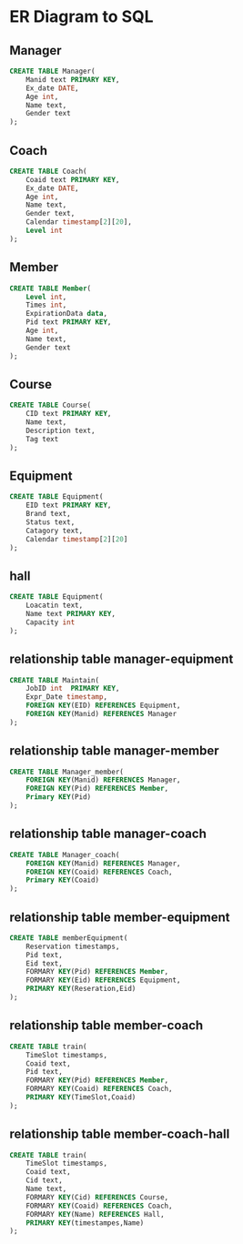 # ER Diagram to SQL

## Manager

```sql
CREATE TABLE Manager(
    Manid text PRIMARY KEY,
    Ex_date DATE,
    Age int,
    Name text,
    Gender text
);
```

## Coach
```sql
CREATE TABLE Coach(
    Coaid text PRIMARY KEY,
    Ex_date DATE,
    Age int,
    Name text,
    Gender text,
    Calendar timestamp[2][20],
    Level int
);
```
## Member
```sql
CREATE TABLE Member(
    Level int,
    Times int,
    ExpirationData data,
    Pid text PRIMARY KEY,
    Age int,
    Name text,
    Gender text
);
```
## Course
```sql
CREATE TABLE Course(
    CID text PRIMARY KEY,
    Name text,
    Description text,
    Tag text
);
```
## Equipment
```sql
CREATE TABLE Equipment(
    EID text PRIMARY KEY,
    Brand text,
    Status text,
    Catagory text,
    Calendar timestamp[2][20]
);
```
## hall
```sql
CREATE TABLE Equipment(
    Loacatin text,
    Name text PRIMARY KEY,
    Capacity int
);
```
## relationship table manager-equipment
```sql
CREATE TABLE Maintain(
    JobID int  PRIMARY KEY,
    Expr_Date timestamp,
    FOREIGN KEY(EID) REFERENCES Equipment,
    FOREIGN KEY(Manid) REFERENCES Manager
);
```
## relationship table manager-member
```sql
CREATE TABLE Manager_member(
    FOREIGN KEY(Manid) REFERENCES Manager,
    FOREIGN KEY(Pid) REFERENCES Member,
    Primary KEY(Pid)
);
```
## relationship table manager-coach
```sql
CREATE TABLE Manager_coach(
    FOREIGN KEY(Manid) REFERENCES Manager,
    FOREIGN KEY(Coaid) REFERENCES Coach,
    Primary KEY(Coaid)
);
```
## relationship table member-equipment
```sql
CREATE TABLE memberEquipment(
    Reservation timestamps,
    Pid text,
    Eid text,
    FORMARY KEY(Pid) REFERENCES Member,
    FORMARY KEY(Eid) REFERENCES Equipment,
    PRIMARY KEY(Reseration,Eid)
);
```
## relationship table member-coach
```sql
CREATE TABLE train(
    TimeSlot timestamps,
    Coaid text,
    Pid text,
    FORMARY KEY(Pid) REFERENCES Member,
    FORMARY KEY(Coaid) REFERENCES Coach,
    PRIMARY KEY(TimeSlot,Coaid)
);
```
## relationship table member-coach-hall
```sql
CREATE TABLE train(
    TimeSlot timestamps,
    Coaid text,
    Cid text,
    Name text,
    FORMARY KEY(Cid) REFERENCES Course,
    FORMARY KEY(Coaid) REFERENCES Coach,
    FORMARY KEY(Name) REFERENCES Hall,
    PRIMARY KEY(timestampes,Name)
);
```
